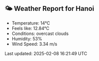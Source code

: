 <!-- WEATHER-START -->
## 🌤 Weather Report for Hanoi

- Temperature: 14°C
- Feels like: 12.84°C
- Conditions: overcast clouds
- Humidity: 53%
- Wind Speed: 3.34 m/s

Last updated: 2025-02-08 16:21:49 UTC
<!-- WEATHER-END -->
